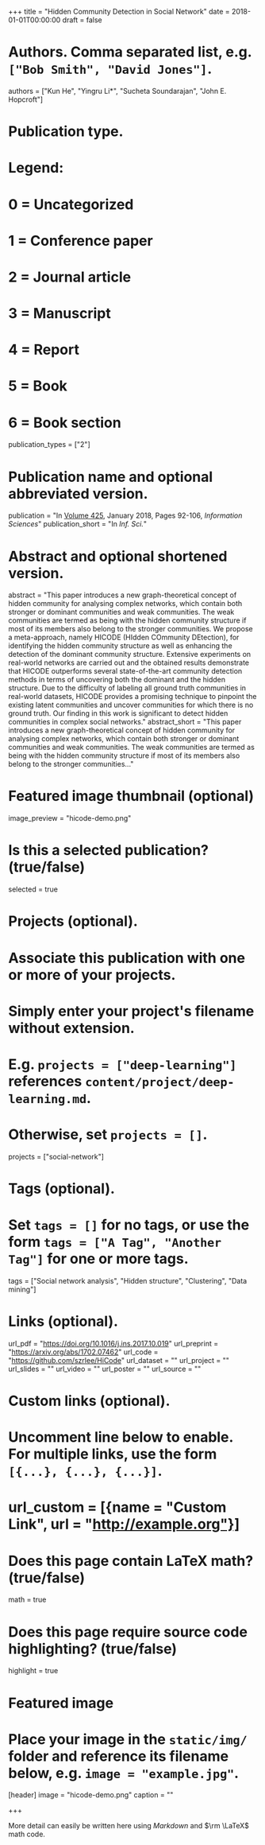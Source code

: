 +++
title = "Hidden Community Detection in Social Network"
date = 2018-01-01T00:00:00
draft = false

# Authors. Comma separated list, e.g. `["Bob Smith", "David Jones"]`.
authors = ["Kun He", "Yingru Li*", "Sucheta Soundarajan", "John E. Hopcroft"]

# Publication type.
# Legend:
# 0 = Uncategorized
# 1 = Conference paper
# 2 = Journal article
# 3 = Manuscript
# 4 = Report
# 5 = Book
# 6 = Book section
publication_types = ["2"]

# Publication name and optional abbreviated version.
publication = "In [Volume 425](https://www.sciencedirect.com/journal/information-sciences/vol/425/), January 2018, Pages 92-106, *Information Sciences*"
publication_short = "In *Inf. Sci.*"

# Abstract and optional shortened version.
abstract = "This paper introduces a new graph-theoretical concept of hidden community for analysing complex networks, which contain both stronger or dominant communities and weak communities. The weak communities are termed as being with the hidden community structure if most of its members also belong to the stronger communities. We propose a meta-approach, namely HICODE (HIdden COmmunity DEtection), for identifying the hidden community structure as well as enhancing the detection of the dominant community structure. Extensive experiments on real-world networks are carried out and the obtained results demonstrate that HICODE outperforms several state-of-the-art community detection methods in terms of uncovering both the dominant and the hidden structure. Due to the difficulty of labeling all ground truth communities in real-world datasets, HICODE provides a promising technique to pinpoint the existing latent communities and uncover communities for which there is no ground truth. Our finding in this work is significant to detect hidden communities in complex social networks."
abstract_short = "This paper introduces a new graph-theoretical concept of hidden community for analysing complex networks, which contain both stronger or dominant communities and weak communities. The weak communities are termed as being with the hidden community structure if most of its members also belong to the stronger communities..."

# Featured image thumbnail (optional)
image_preview = "hicode-demo.png"

# Is this a selected publication? (true/false)
selected = true

# Projects (optional).
#   Associate this publication with one or more of your projects.
#   Simply enter your project's filename without extension.
#   E.g. `projects = ["deep-learning"]` references `content/project/deep-learning.md`.
#   Otherwise, set `projects = []`.
projects = ["social-network"]

# Tags (optional).
#   Set `tags = []` for no tags, or use the form `tags = ["A Tag", "Another Tag"]` for one or more tags.
tags = ["Social network analysis", "Hidden structure", "Clustering", "Data mining"]

# Links (optional).
url_pdf = "https://doi.org/10.1016/j.ins.2017.10.019"
url_preprint = "https://arxiv.org/abs/1702.07462"
url_code = "https://github.com/szrlee/HiCode"
url_dataset = ""
url_project = ""
url_slides = ""
url_video = ""
url_poster = ""
url_source = ""

# Custom links (optional).
#   Uncomment line below to enable. For multiple links, use the form `[{...}, {...}, {...}]`.
# url_custom = [{name = "Custom Link", url = "http://example.org"}]

# Does this page contain LaTeX math? (true/false)
math = true

# Does this page require source code highlighting? (true/false)
highlight = true

# Featured image
# Place your image in the `static/img/` folder and reference its filename below, e.g. `image = "example.jpg"`.
[header]
image = "hicode-demo.png"
caption = ""

+++

More detail can easily be written here using *Markdown* and $\rm \LaTeX$ math code.